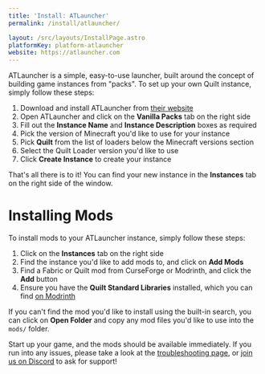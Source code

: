 ```yaml
---
title: 'Install: ATLauncher'
permalink: /install/atlauncher/

layout: /src/layouts/InstallPage.astro
platformKey: platform-atlauncher
website: https://atlauncher.com
---
```


ATLauncher is a simple, easy-to-use launcher, built around the concept of building game instances from "packs". To set up your own Quilt instance, simply follow these steps:

1. Download and install ATLauncher from [their website](https://atlauncher.com)
2. Open ATLauncher and click on the **Vanilla Packs** tab on the right side
3. Fill out the **Instance Name** and **Instance Description** boxes as required
4. Pick the version of Minecraft you'd like to use for your instance
5. Pick **Quilt** from the list of loaders below the Minecraft versions section
6. Select the Quilt Loader version you'd like to use
7. Click **Create Instance** to create your instance

That's all there is to it! You can find your new instance in the **Instances** tab on the right side of the window.

# Installing Mods

To install mods to your ATLauncher instance, simply follow these steps:

1. Click on the **Instances** tab on the right side
2. Find the instance you'd like to add mods to, and click on **Add Mods**
3. Find a Fabric or Quilt mod from CurseForge or Modrinth, and click the **Add** button
4. Ensure you have the **Quilt Standard Libraries** installed, which you can find [on Modrinth](https://modrinth.com/mod/qsl)

If you can't find the mod you'd like to install using the built-in search, you can click on **Open Folder** and copy any mod files you'd like to use into the `mods/` folder.

Start up your game, and the mods should be available immediately. If you run into any issues, please take a look at the [troubleshooting page](/en/usage/troubleshooting), or [join us on Discord](https://discord.quiltmc.org) to ask for support!
